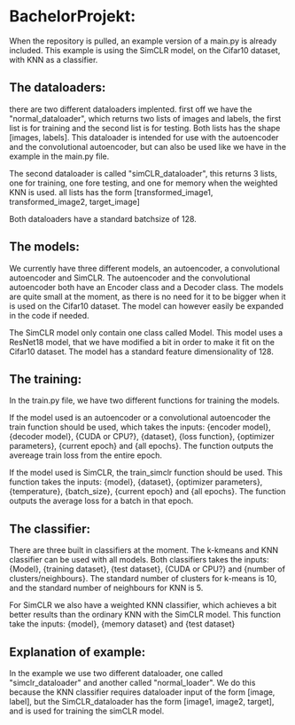 # BachelorProjekt:
When the repository is pulled, an example version of a main.py is already included. This example is using the SimCLR model, on the Cifar10 dataset, with KNN as a classifier.

## The dataloaders:
there are two different dataloaders implented.
first off we have the "normal_dataloader", which returns two lists of images and labels, the first list is for training and the second list is for testing. Both lists has the shape [images, labels]. This dataloader is intended for use with the autoencoder and the convolutional autoencoder, but can also be used like we have in the example in the main.py file.

The second dataloader is called "simCLR_dataloader", this returns 3 lists, one for training, one fore testing, and one for memory when the weighted KNN is used. all lists has the form [transformed_image1, transformed_image2, target_image]

Both dataloaders have a standard batchsize of 128.

## The models:
We currently have three different models, an autoencoder, a convolutional autoencoder and SimCLR. The autoencoder and the convolutional autoencoder both have an Encoder class and a Decoder class. The models are quite small at the moment, as there is no need for it to be bigger when it is used on the Cifar10 dataset. The model can however easily be expanded in the code if needed.

The SimCLR model only contain one class called Model. This model uses a ResNet18 model, that we have modified a bit in order to make it fit on the Cifar10 dataset. The model has a standard feature dimensionality of 128.

## The training:
In the train.py file, we have two different functions for training the models.

If the model used is an autoencoder or a convolutional autoencoder the train function should be used, which takes the inputs: {encoder model}, {decoder model}, {CUDA or CPU?}, {dataset}, {loss function}, {optimizer parameters}, {current epoch} and {all epochs}. The function outputs the avereage train loss from the entire epoch.

If the model used is SimCLR, the train_simclr function should be used. This function takes the inputs: {model}, {dataset}, {optimizer parameters}, {temperature},  {batch_size}, {current epoch} and {all epochs}. The function outputs the average loss for a batch in that epoch.

## The classifier:
There are three built in classifiers at the moment. The k-kmeans and KNN classifier can be used with all models.
Both classifiers takes the inputs: {Model}, {training dataset}, {test dataset}, {CUDA or CPU?} and {number of clusters/neighbours}. The standard number of clusters for k-means is 10, and the standard number of neighbours for KNN is 5.

For SimCLR we also have a weighted KNN classifier, which achieves a bit better results than the ordinary KNN with the SimCLR model. This function take the inputs: {model}, {memory dataset} and {test dataset}

## Explanation of example:
In the example we use two different dataloader, one called "simclr_dataloader" and another called "normal_loader". We do this because the KNN classifier requires dataloader input of the form [image, label], but the SimCLR_dataloader has the form [image1, image2, target], and is used for training the simCLR model. 
